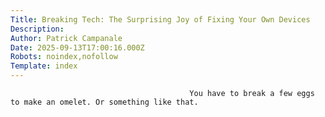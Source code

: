 ```yaml
---
Title: Breaking Tech: The Surprising Joy of Fixing Your Own Devices
Description: 
Author: Patrick Campanale
Date: 2025-09-13T17:00:16.000Z
Robots: noindex,nofollow
Template: index
---
```


                                            You have to break a few eggs to make an omelet. Or something like that. 
                                        